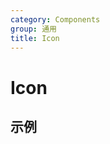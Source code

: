 ```yaml
---
category: Components
group: 通用
title: Icon
---
```


# Icon

## 示例

<code src="./demos/demo1.jsx"></code>

